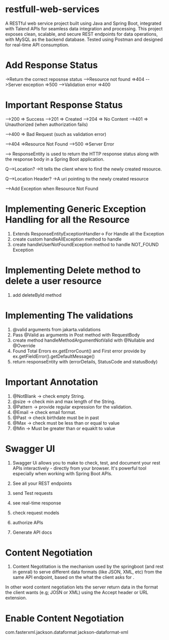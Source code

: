 # restfull-web-services
A RESTful web service project built using Java and Spring Boot, integrated with Talend APIs for seamless data integration and processing. This project exposes clean, scalable, and secure REST endpoints for data operations, with MySQL as the backend database. Tested using Postman and designed for real-time API consumption.


# Add Response Status 
->Return the correct reposnse status
-->Resource not found =>404
-->Server exception =>500
-->Validation error =>400

# Important Response Status 
-->200 => Success
-->201 => Created
-->204 => No Content
-->401 => Unauthorized (when authorization fails)

-->400 => Bad Request (such as validation error)

-->404 =>Resource Not Found
-->500 =>Server Error

--> ResponseEntity is used to return the HTTP response status along with the response body in a Spring Boot application.

Q-->Location?
->It tells the client where to find the newly created resource.

Q-->Location Header?
->A uri pointing to the newly created resource

-->Add Exception when Resource Not Found

# Implementing Generic Exception Handling for all the Resource
1) Extends ResponseEntityExceptionHandler-> For Handle all the Exception
2) create custom handleAllException method to handle
3) create handleUserNotFoundException method to handle NOT_FOUND Exception 

# Implementing Delete method to delete a user resource
1) add deleteById method

# Implementing The validations
1) @valid arguments  from jakarta.validations
2) Pass  @Valid as arguments in  Post method with RequestBody
3) create method handleMethodArgumentNotValid with @Nullable and @Override 
4)  Found Total Errors ex.getErrorCount() and First error provide by  ex.getFieldError().getDefaultMessage()
5) return responseEntity with (errorDetails, StatusCode and statusBody)

# Important Annotation
1) @NotBlank -> check empty String.
2) @size -> check min and max length of the String.
3) @Pattern  -> provide regular expression for the validation.
4) @Email -> check email format.
5) @Past ->  check birthdate must be in past
6) @Max -> check must be less than or equal to value
7) @Min  -> Must be greater than or equaklt to value
# Swagger UI
1) Swagger Ui allows you to make to check, test, and document your rest APIs interactively - directly from your browser. It's powerful tool especially when working with Spring Boot APIs.

2) See all your REST endpoints
3) send Test requests
4)  see real-time response 
5) check request models 
6) authorize APIs 
7) Generate API docs

# Content Negotiation
1) Content Negotitation is the mechanism used by the springboot (and rest in genral) to serve different data formats (like JSON, XML, etc) from the same API endpoint, based on the what the client asks for . 

In other word content negotiation lets the server return data in the format the client wants (e.g; JOSN or XML) using the Accept header or URL extension.

# Enable Content Negotiation
<dependency>
    <groupId>com.fasterxml.jackson.dataformat</groupId>
    <artifactId>jackson-dataformat-xml</artifactId>
</dependency>


